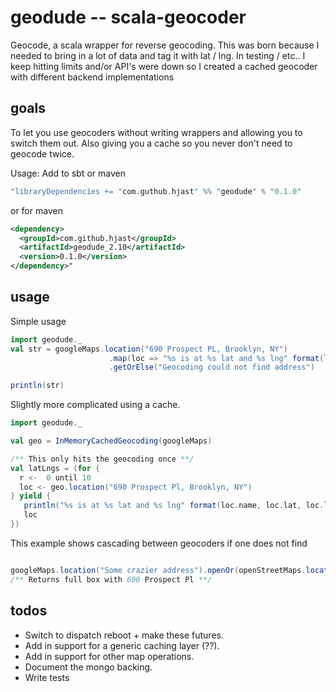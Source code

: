 # geodude -- **scala-geocoder** #

Geocode, a scala wrapper for reverse geocoding. This was born because I needed to bring in a lot of
data and tag it with lat / lng. In testing / etc.. I keep hitting limits and/or API's were down so
I created a cached geocoder with different backend implementations

## goals

To let you use geocoders without writing wrappers and allowing you to switch them out. Also
giving you a cache so you never don't need to geocode twice.

Usage:
Add to sbt or maven

```scala
"libraryDependencies += "com.guthub.hjast" %% "geodude" % "0.1.0"
```

or for maven

```xml
<dependency>
  <groupId>com.github.hjast</groupId>
  <artifactId>geodude_2.10</artifactId>
  <version>0.1.0</version>
</dependency>"
```

## usage

Simple usage

```scala
import geodude._
val str = googleMaps.location("690 Prospect PL, Brooklyn, NY")
					  .map(loc => "%s is at %s lat and %s lng" format(loc.name, loc.lat, loc.lng))
					  .getOrElse("Geocoding could not find address")

println(str)
```
Slightly more complicated using a cache.

```scala
import geodude._

val geo = InMemoryCachedGeocoding(googleMaps)

/** This only hits the geocoding once **/
val latLngs = (for {
  r <-  0 until 10
  loc <- geo.location("690 Prospect Pl, Brooklyn, NY")
} yield {
   println("%s is at %s lat and %s lng" format(loc.name, loc.lat, loc.lng))
   loc
})

```

This example shows cascading between geocoders if one does not find

```scala

googleMaps.location("Some crazier address").openOr(openStreetMaps.location("690 Prospect Pl"))
/** Returns full box with 690 Prospect Pl **/

```

## todos

* Switch to dispatch reboot + make these futures.
* Add in support for a generic caching layer (??).
* Add in support for other map operations.
* Document the mongo backing.
* Write tests

